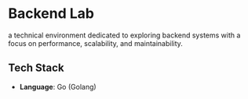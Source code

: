 # Backend Lab

a technical environment dedicated to exploring backend systems with a focus on performance, scalability, and maintainability.

## Tech Stack

- **Language**: Go (Golang)

<!-- ## Objectives


## Features



## Tools & Libraries



## Project Structure -->

